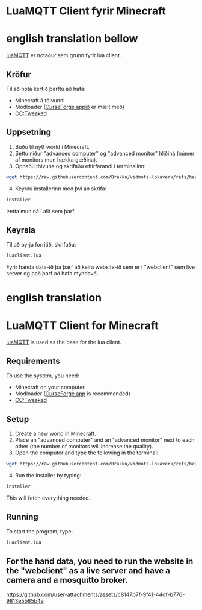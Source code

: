 # LuaMQTT Client fyrir Minecraft

# english translation bellow

[luaMQTT](https://github.com/WhyKickAmooCow/luamqtt-computercraft) er notaður sem grunn fyrir lua client.


## Kröfur
Til að nota kerfið þarftu að hafa:
- Minecraft á tölvunni
- Modloader ([CurseForge appið](https://www.curseforge.com/download/app) er mælt með)
- [CC:Tweaked](https://www.curseforge.com/minecraft/mc-mods/cc-tweaked)

## Uppsetning
1. Búðu til nýtt world í Minecraft.
2. Settu niður "advanced computer" og "advanced monitor" hliðiná (númer af monitors mun hækka gæðina).
3. Opnaðu tölvuna og skrifaðu eftirfarandi í terminalinn:
```sh
wget https://raw.githubusercontent.com/Brakku/vidmots-lokaverk/refs/heads/main/installer.lua installer.lua
```
4. Keyrðu installerinn með því að skrifa:
```sh
installer
```
Þetta mun ná í allt sem þarf.

## Keyrsla
Til að byrja forritið, skrifaðu:
```sh
luaclient.lua
```

Fyrir handa data-ið þá þarf að keira website-ið sem er í "webclient" sem live server og það þarf að hafa myndavél.

# english translation

# LuaMQTT Client for Minecraft

[luaMQTT](https://github.com/WhyKickAmooCow/luamqtt-computercraft) is used as the base for the lua client.


## Requirements
To use the system, you need:
- Minecraft on your computer
- Modloader ([CurseForge app](https://www.curseforge.com/download/app) is recommended)
- [CC:Tweaked](https://www.curseforge.com/minecraft/mc-mods/cc-tweaked)

## Setup
1. Create a new world in Minecraft.
2. Place an "advanced computer" and an "advanced monitor" next to each other (the number of monitors will increase the quality).
3. Open the computer and type the following in the terminal:
```sh
wget https://raw.githubusercontent.com/Brakku/vidmots-lokaverk/refs/heads/main/installer.lua installer.lua
```
4. Run the installer by typing:
```sh
installer
```
This will fetch everything needed.

## Running
To start the program, type:
```sh
luaclient.lua
```


## For the hand data, you need to run the website in the "webclient" as a live server and have a camera and a mosquitto broker.



https://github.com/user-attachments/assets/c8147b7f-9f41-44df-b776-9813e5b85b4e

